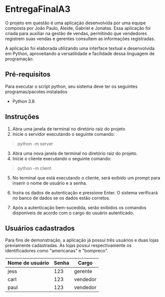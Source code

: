 # EntregaFinalA3

O projeto em questão é uma aplicação desenvolvida por uma equipe composta por João Paulo, Aleide, Gabriel e Jonatas. Essa aplicação foi criada para auxiliar na gestão de vendas, permitindo que vendedores registrem suas vendas e gerentes consultem as informações registradas.

A aplicação foi elaborada utilizando uma interface textual e desenvolvida em Python, aproveitando a versatilidade e facilidade dessa linguagem de programação. 

## Pré-requisitos

Para executar o script python, seu sistema deve ter os seguintes programas/pacotes instalados
* Python 3.8

## Instruções
  
1. Abra uma janela de terminal no diretório raiz do projeto
2. Inicie o servidor executando o seguinte comando:

> python -m server

3. Abra uma nova janela de terminal no diretório raiz do projeto.
4. Inicie o cliente executando o seguinte comando:

> python -m client

5. No terminal que está executando o cliente, será exibido um prompt para
inserir o nome de usuário e a senha.

6. Insira os dados de autenticação e pressione Enter. O sistema verificará no
banco de dados se os dados estão corretos.

7. Após a autenticação bem-sucedida, serão exibidos os comandos disponíveis
de acordo com o cargo do usuário autenticado.

## Usuários cadastrados

Para fins de demonstração, a aplicação já possui três usuários e duas lojas previamente cadastradas. As lojas possui respectivamente os identificadores como "americanas" e "bompreco".


| Nome de usuário | Senha | Cargo |
|---|---|---|
| jess | 123 | gerente |
| carl | 123 | vendedor |
| paul | 123 | vendedor |
